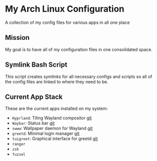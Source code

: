 # My Arch Linux Configuration
A collection of my config files for various apps in all one place

## Mission
My goal is to have all of my configuration files in one consolidated space. 

## Symlink Bash Script
This script creates symlinks for all necessary configs and scripts so all of the config files are linked to where they need to be. 

## Current App Stack
These are the current apps installed on my system:

- `Hyprland`: Tiling Wayland compositor [git](https://github.com/hyprwm/Hyprland) 
- `Waybar`: Status bar [git](https://github.com/Alexays/Waybar)
- `swww`: Wallpaper daemon for Wayland [git](https://github.com/Horus645/swww)
- `greetd`: Minimal login manager [git](https://github.com/kennylevinsen/greetd)
- `tuigreet`: Graphical interface for greetd [git](https://github.com/apognu/tuigreet)
- `ranger`
- `zsh`
- `fuzzel`
